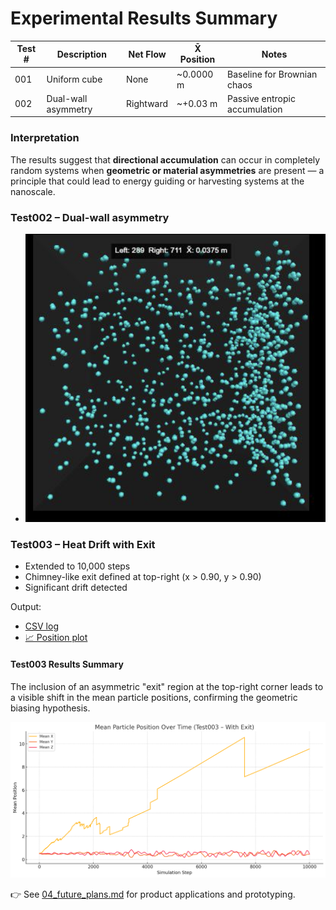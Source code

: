 # Experimental Results Summary

| Test # | Description         | Net Flow  | X̄ Position | Notes                         |
| ------ | ------------------- | --------- | ---------- | ----------------------------- |
| 001    | Uniform cube        | None      | ~0.0000 m  | Baseline for Brownian chaos   |
| 002    | Dual-wall asymmetry | Rightward | ~+0.03 m   | Passive entropic accumulation |

### Interpretation

The results suggest that **directional accumulation** can occur in completely random systems when **geometric or material asymmetries** are present — a principle that could lead to energy guiding or harvesting systems at the nanoscale.

### Test002 – Dual-wall asymmetry

- ![📈 plot](../results/test002_dual_wall_asymmetry_plot.png)

### Test003 – Heat Drift with Exit

- Extended to 10,000 steps
- Chimney-like exit defined at top-right (x > 0.90, y > 0.90)
- Significant drift detected

Output:

- [CSV log](../results/heat_drift_with_exit_positions.csv)
- [📈 Position plot](../results/test003_mean_position_plot.png)

#### Test003 Results Summary

The inclusion of an asymmetric "exit" region at the top-right corner leads to a visible shift in the mean particle positions, confirming the geometric biasing hypothesis.

![Test003 Plot](../results/test003_mean_position_plot.png)

👉 See [04_future_plans.md](./04_future_plans.md) for product applications and prototyping.
